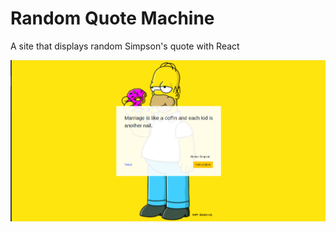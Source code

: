 # Random Quote Machine

A site that displays random Simpson's quote with React

![Preview](preview.png)
